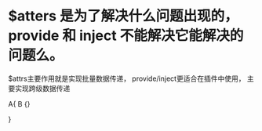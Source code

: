 

# $atters 是为了解决什么问题出现的，provide 和 inject 不能解决它能解决的问题么。

  $attrs主要作用就是实现批量数据传递， provide/inject更适合在插件中使用，
  主要实现跨级数据传递

  A{
      B
      {}
      
  }